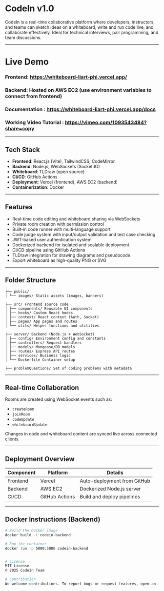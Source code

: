 # CodeIn v1.0

CodeIn is a real-time collaborative platform where developers, instructors, and teams can sketch ideas on a whiteboard, write and run code live, and collaborate effectively. Ideal for technical interviews, pair programming, and team discussions.

---

# Live Demo

### Frontend: https://whiteboard-liart-phi.vercel.app/

### Backend: Hosted on AWS EC2 (use environment variables to connect from frontend)

### Documentation : https://whiteboard-liart-phi.vercel.app/docs

### Working Video Tutorial : https://vimeo.com/1093543484?share=copy

---

## Tech Stack

- **Frontend**: React.js (Vite), TailwindCSS, CodeMirror
- **Backend**: Node.js, WebSockets (Socket.IO)
- **Whiteboard**: TLDraw (open source)
- **CI/CD**: GitHub Actions
- **Deployment**: Vercel (frontend), AWS EC2 (backend)
- **Containerization**: Docker

---

## Features

- Real-time code editing and whiteboard sharing via WebSockets
- Private room creation with permission control
- Built-in code runner with multi-language support
- Code judge system with input/output validation and test case checking
- JWT-based user authentication system
- Dockerized backend for isolated and scalable deployment
- CI/CD pipeline using GitHub Actions
- TLDraw integration for drawing diagrams and pseudocode
- Export whiteboard as high-quality PNG or SVG

---

## Folder Structure

```
├── public/
│ └── images/ Static assets (images, banners)

├── src/ Frontend source code
│ ├── components/ Reusable UI components
│ ├── hooks/ Custom React hooks
│ ├── context/ React context (Auth, Socket)
│ ├── pages/ App pages and routes
│ └── utils/ Helper functions and utilities

├── server/ Backend (Node.js + WebSocket)
│ ├── config/ Environment config and constants
│ ├── controllers/ Request handlers
│ ├── models/ Mongoose/DB models
│ ├── routes/ Express API routes
│ ├── services/ Business logic
│ └── Dockerfile Container setup

├── problemQuestions/ Set of coding problems with metadata
```

---

## Real-time Collaboration

Rooms are created using WebSocket events such as:

- `createRoom`
- `joinRoom`
- `codeUpdate`
- `whiteboardUpdate`

Changes in code and whiteboard content are synced live across connected clients.

---

## Deployment Overview

| Component | Platform       | Details                     |
| --------- | -------------- | --------------------------- |
| Frontend  | Vercel         | Auto-deployment from GitHub |
| Backend   | AWS EC2        | Dockerized Node.js server   |
| CI/CD     | GitHub Actions | Build and deploy pipelines  |

---

## Docker Instructions (Backend)

```bash
# Build the Docker image
docker build -t codein-backend .

# Run the container
docker run -p 5000:5000 codein-backend


# License
MIT License
© 2025 CodeIn Team

# Contribution
We welcome contributions. To report bugs or request features, open an issue on GitHub. For major changes, please open a discussion first.

```
